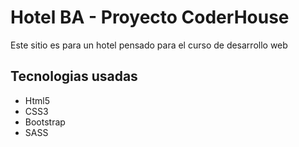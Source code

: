 <h1> Hotel BA - Proyecto CoderHouse</h1>
<p> Este sitio es para un hotel pensado para el curso de desarrollo web </p>

<h2> Tecnologias usadas </h2>
<ul>
<li> Html5 </li>
<li> CSS3 </li>
<li> Bootstrap </li>
<li> SASS </li>
</ul>